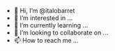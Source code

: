 - 👋 Hi, I’m @italobarret
- 👀 I’m interested in ...
- 🌱 I’m currently learning ...
- 💞️ I’m looking to collaborate on ...
- 📫 How to reach me ...

<!---
italobarret/italobarret is a ✨ special ✨ repository because its `README.md` (this file) appears on your GitHub profile.
You can click the Preview link to take a look at your changes.
--->
